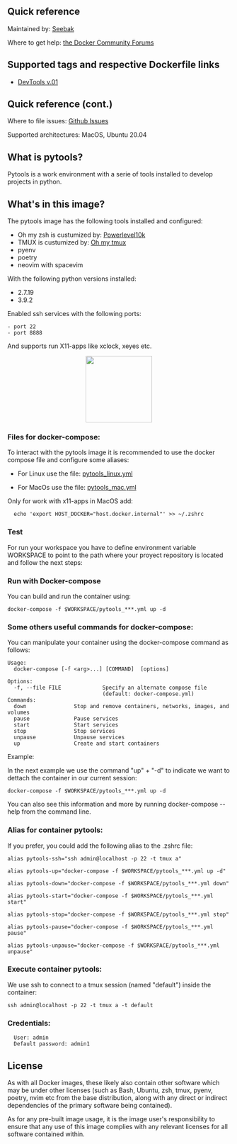 ## Quick reference 

Maintained by: [Seebak](https://github.com/Seebak-Tech/DevTools/tree/main/Docker/pytools)

Where to get help: [the Docker Community Forums](https://forums.docker.com/)

## Supported tags and respective Dockerfile links

- [DevTools v.01](https://github.com/Seebak-Tech/DevTools/releases/tag/v0.1)

## Quick reference (cont.)

Where to file issues: [Github Issues](https://github.com/Seebak-Tech/DevTools/issues)

Supported architectures: MacOS, Ubuntu 20.04

## What is pytools?

 Pytools is a work environment with a serie of tools installed to develop projects in python.

## What's in this image?

 The pytools image has the following tools installed and configured:
  - Oh my zsh is custumized by:
  [Powerlevel10k](https://github.com/romkatv/powerlevel10k)
  - TMUX is custumized by: [Oh my tmux ](https://github.com/gpakosz/.tmux)
  - pyenv
  - poetry
  - neovim with spacevim

With the following python versions installed:
  - 2.7.19
  - 3.9.2

Enabled ssh services with the following ports:

    - port 22
    - port 8888

And supports run X11-apps like xclock, xeyes etc. 
<p align="center">
  <img width="150" height="150" src="https://user-images.githubusercontent.com/33498584/113649227-ab943180-9653-11eb-960b-d0b2708735ea.jpeg">
</p>

### Files for docker-compose:

To interact with the pytools image it is recommended to use the docker compose file and configure some aliases:

- For Linux use the file: [pytools_linux.yml](https://github.com/Seebak-Tech/DevTools/blob/0ab46d6e7c3b87c8722b83df557514c40d3e9238/Docker/pytools/pytools_linux.yml)
      
    
- For MacOs use the file: [pytools_mac.yml](https://github.com/Seebak-Tech/DevTools/blob/0ab46d6e7c3b87c8722b83df557514c40d3e9238/Docker/pytools/pytools_mac.yml)

Only for work with x11-apps in MacOS add: 
 
      echo 'export HOST_DOCKER="host.docker.internal"' >> ~/.zshrc 

### Test

For run your workspace you have to define environment variable WORKSPACE to point to the path where your proyect repository is located and follow the next steps:

### Run with Docker-compose

You can build and run the container using:

    docker-compose -f $WORKSPACE/pytools_***.yml up -d

### Some others useful commands for docker-compose:

You can manipulate your container using the docker-compose command as follows:

    Usage:
      docker-compose [-f <arg>...] [COMMAND]  [options]

    Options:
      -f, --file FILE             Specify an alternate compose file
                                  (default: docker-compose.yml)
    Commands:
      down               Stop and remove containers, networks, images, and volumes
      pause              Pause services
      start              Start services
      stop               Stop services
      unpause            Unpause services
      up                 Create and start containers

Example: 

 In the next example we use the command "up" + "-d" to indicate we want to dettach the container in our current session:

    docker-compose -f $WORKSPACE/pytools_***.yml up -d

You can also see this information and more by running docker-compose --help from the command line.


### Alias for container pytools:

 If you prefer, you could add the following alias to the .zshrc file:

    alias pytools-ssh="ssh admin@localhost -p 22 -t tmux a"
    
    alias pytools-up="docker-compose -f $WORKSPACE/pytools_***.yml up -d"

    alias pytools-down="docker-compose -f $WORKSPACE/pytools_***.yml down"
    
    alias pytools-start="docker-compose -f $WORKSPACE/pytools_***.yml start"
    
    alias pytools-stop="docker-compose -f $WORKSPACE/pytools_***.yml stop"

    alias pytools-pause="docker-compose -f $WORKSPACE/pytools_***.yml pause"
  
    alias pytools-unpause="docker-compose -f $WORKSPACE/pytools_***.yml unpause"
 

### Execute container pytools:
  
We use ssh to connect to a tmux session (named "default") inside the container: 
   
    ssh admin@localhost -p 22 -t tmux a -t default 

### Credentials:

      User: admin
      Default password: admin1

## License

As with all Docker images, these likely also contain other software which may be under other licenses (such as Bash, Ubuntu, zsh, tmux, pyenv, poetry, nvim etc from the base distribution, along with any direct or indirect dependencies of the primary software being contained).

As for any pre-built image usage, it is the image user's responsibility to ensure that any use of this image complies with any relevant licenses for all software contained within.
